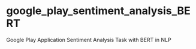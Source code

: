 # google_play_sentiment_analysis_BERT
Google Play Application Sentiment Analysis Task with BERT in NLP
